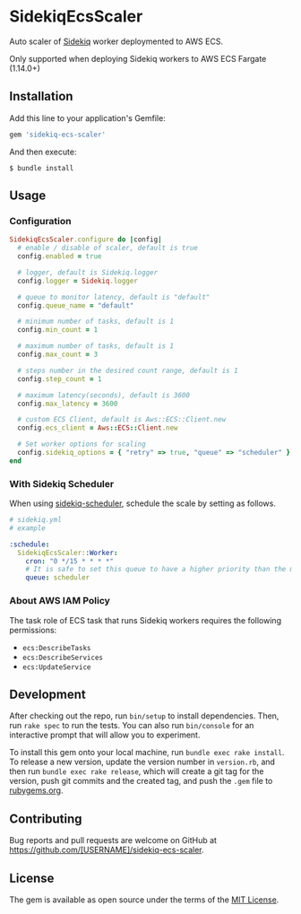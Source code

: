 # SidekiqEcsScaler

Auto scaler of [Sidekiq](https://github.com/mperham/sidekiq) worker deploymented to AWS ECS.

Only supported when deploying Sidekiq workers to AWS ECS Fargate (1.14.0+)

## Installation

Add this line to your application's Gemfile:

```ruby
gem 'sidekiq-ecs-scaler'
```

And then execute:

    $ bundle install

## Usage

### Configuration

```ruby
SidekiqEcsScaler.configure do |config|
  # enable / disable of scaler, default is true
  config.enabled = true

  # logger, default is Sidekiq.logger
  config.logger = Sidekiq.logger

  # queue to monitor latency, default is "default"
  config.queue_name = "default"

  # minimum number of tasks, default is 1
  config.min_count = 1

  # maximum number of tasks, default is 1
  config.max_count = 3

  # steps number in the desired count range, default is 1
  config.step_count = 1

  # maximum latency(seconds), default is 3600
  config.max_latency = 3600

  # custom ECS Client, default is Aws::ECS::Client.new
  config.ecs_client = Aws::ECS::Client.new

  # Set worker options for scaling
  config.sidekiq_options = { "retry" => true, "queue" => "scheduler" }
end
```

### With Sidekiq Scheduler

When using [sidekiq-scheduler](https://github.com/moove-it/sidekiq-scheduler), schedule the scale by setting as follows.

```yml
# sidekiq.yml
# example

:schedule:
  SidekiqEcsScaler::Worker:
    cron: "0 */15 * * * *"
    # It is safe to set this queue to have a higher priority than the monitored queue.
    queue: scheduler
```

### About AWS IAM Policy

The task role of ECS task that runs Sidekiq workers requires the following permissions:

- `ecs:DescribeTasks`
- `ecs:DescribeServices`
- `ecs:UpdateService`

## Development

After checking out the repo, run `bin/setup` to install dependencies. Then, run `rake spec` to run the tests. You can also run `bin/console` for an interactive prompt that will allow you to experiment.

To install this gem onto your local machine, run `bundle exec rake install`. To release a new version, update the version number in `version.rb`, and then run `bundle exec rake release`, which will create a git tag for the version, push git commits and the created tag, and push the `.gem` file to [rubygems.org](https://rubygems.org).

## Contributing

Bug reports and pull requests are welcome on GitHub at https://github.com/[USERNAME]/sidekiq-ecs-scaler.

## License

The gem is available as open source under the terms of the [MIT License](https://opensource.org/licenses/MIT).
